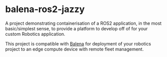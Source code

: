 # balena-ros2-jazzy

A project demonstrating containerisation of a ROS2 application, in the most basic/simplest sense, to provide a platform to develop off of for your custom Robotics application.

This project is compatible with [Balena](https://www.balena.io) for deployment of your robotics project to an edge compute device with remote fleet management.